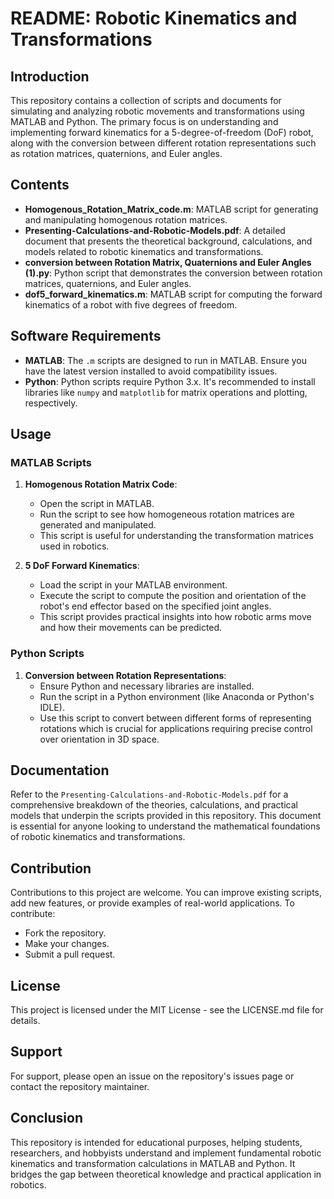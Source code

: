 # README: Robotic Kinematics and Transformations

## Introduction

This repository contains a collection of scripts and documents for simulating and analyzing robotic movements and transformations using MATLAB and Python. The primary focus is on understanding and implementing forward kinematics for a 5-degree-of-freedom (DoF) robot, along with the conversion between different rotation representations such as rotation matrices, quaternions, and Euler angles.

## Contents

- **Homogenous_Rotation_Matrix_code.m**: MATLAB script for generating and manipulating homogenous rotation matrices.
- **Presenting-Calculations-and-Robotic-Models.pdf**: A detailed document that presents the theoretical background, calculations, and models related to robotic kinematics and transformations.
- **conversion between Rotation Matrix, Quaternions and Euler Angles (1).py**: Python script that demonstrates the conversion between rotation matrices, quaternions, and Euler angles.
- **dof5_forward_kinematics.m**: MATLAB script for computing the forward kinematics of a robot with five degrees of freedom.

## Software Requirements

- **MATLAB**: The `.m` scripts are designed to run in MATLAB. Ensure you have the latest version installed to avoid compatibility issues.
- **Python**: Python scripts require Python 3.x. It's recommended to install libraries like `numpy` and `matplotlib` for matrix operations and plotting, respectively.

## Usage

### MATLAB Scripts

1. **Homogenous Rotation Matrix Code**:
   - Open the script in MATLAB.
   - Run the script to see how homogeneous rotation matrices are generated and manipulated.
   - This script is useful for understanding the transformation matrices used in robotics.

2. **5 DoF Forward Kinematics**:
   - Load the script in your MATLAB environment.
   - Execute the script to compute the position and orientation of the robot's end effector based on the specified joint angles.
   - This script provides practical insights into how robotic arms move and how their movements can be predicted.

### Python Scripts

1. **Conversion between Rotation Representations**:
   - Ensure Python and necessary libraries are installed.
   - Run the script in a Python environment (like Anaconda or Python's IDLE).
   - Use this script to convert between different forms of representing rotations which is crucial for applications requiring precise control over orientation in 3D space.

## Documentation

Refer to the `Presenting-Calculations-and-Robotic-Models.pdf` for a comprehensive breakdown of the theories, calculations, and practical models that underpin the scripts provided in this repository. This document is essential for anyone looking to understand the mathematical foundations of robotic kinematics and transformations.

## Contribution

Contributions to this project are welcome. You can improve existing scripts, add new features, or provide examples of real-world applications. To contribute:
- Fork the repository.
- Make your changes.
- Submit a pull request.

## License

This project is licensed under the MIT License - see the LICENSE.md file for details.

## Support

For support, please open an issue on the repository's issues page or contact the repository maintainer.

## Conclusion

This repository is intended for educational purposes, helping students, researchers, and hobbyists understand and implement fundamental robotic kinematics and transformation calculations in MATLAB and Python. It bridges the gap between theoretical knowledge and practical application in robotics.
